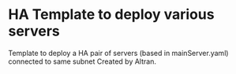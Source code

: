 # HA Template to deploy various servers
  Template to deploy a HA pair of servers (based in mainServer.yaml) connected to same subnet
  Created by Altran.
